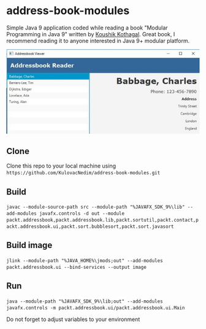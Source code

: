 # address-book-modules
Simple Java 9 application coded while reading a book "Modular Programming in Java 9" written by [Koushik Kothagal](https://www.linkedin.com/in/koushiksrinivas/). Great book, I recommend reading it to anyone interested in Java 9+ modular platform.

<img src="modules.JPG" title="modules" alt="modules.JPG">

## Clone

Clone this repo to your local machine using `https://github.com/KulovacNedim/address-book-modules.git`

## Build
`javac --module-source-path src --module-path "%JAVAFX_SDK_9%\lib" --add-modules javafx.controls -d out --module packt.addressbook,packt.addressbook.lib,packt.sortutil,packt.contact,packt.addressbook.ui,packt.sort.bubblesort,packt.sort.javasort`

## Build image
`jlink --module-path "%JAVA_HOME%\jmods;out" --add-modules packt.addressbook.ui --bind-services --output image`

## Run
`java --module-path "%JAVAFX_SDK_9%\lib;out" --add-modules javafx.controls -m packt.addressbook.ui/packt.addressbook.ui.Main`

Do not forget to adjust variables to your environment
